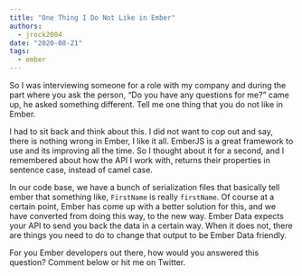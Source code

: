 ```yaml
---
title: "One Thing I Do Not Like in Ember"
authors:
  - jrock2004
date: "2020-08-21"
tags:
  - ember
---
```


So I was interviewing someone for a role with my company and during the part where you ask the person, “Do you have any questions for me?” came up, he asked something different. Tell me one thing that you do not like in Ember.

I had to sit back and think about this. I did not want to cop out and say, there is nothing wrong in Ember, I like it all. EmberJS is a great framework to use and its improving all the time. So I thought about it for a second, and I remembered about how the API I work with, returns their properties in sentence case, instead of camel case.

In our code base, we have a bunch of serialization files that basically tell ember that something like, `FirstName` is really `firstName`. Of course at a certain point, Ember has come up with a better solution for this, and we have converted from doing this way, to the new way. Ember Data expects your API to send you back the data in a certain way. When it does not, there are things you need to do to change that output to be Ember Data friendly.

For you Ember developers out there, how would you answered this question? Comment below or hit me on Twitter.
